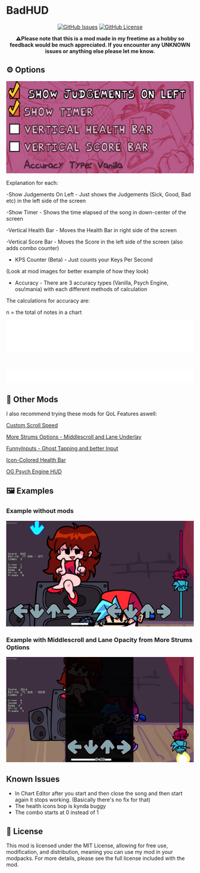 # BadHUD

<p align="center">
  <a href="https://github.com/Starexify/BadHUD/issues"><img alt="GitHub Issues" src="https://img.shields.io/github/issues/Starexify/BadHUD?style=for-the-badge&color=96000C"></a>
  <a href="https://github.com/Starexify/BadHUD/blob/main/LICENSE"><img alt="GitHub License" src="https://img.shields.io/github/license/Starexify/BadHUD?style=for-the-badge&color=96000C"></a>
</p>

<p align="center">
    <strong>
        ⚠️Please note that this is a mod made in my freetime as a hobby so feedback would be much appreciated. If you encounter any UNKNOWN issues or anything else please let me know.
    </strong>
</p>

## ⚙️ Options

![Options](https://github.com/Starexify/Starexify/blob/main/resources/BadHUD/BadHUD-Options.png?raw=true)

Explanation for each:

-Show Judgements On Left - Just shows the Judgements (Sick, Good, Bad etc) in the left side of the screen

-Show Timer - Shows the time elapsed of the song in down-center of the screen

-Vertical Health Bar - Moves the Health Bar in right side of the screen

-Vertical Score Bar - Moves the Score in the left side of the screen (also adds combo counter)

- KPS Counter (Beta) - Just counts your Keys Per Second

(Look at mod images for better example of how they look)

- Accuracy - There are 3 accuracy types (Vanilla, Psych Engine, osu!mania) with each different methods of calculation

The calculations for accuracy are:

n = the total of notes in a chart

![Vanilla Accuracy](https://github.com/Starexify/Starexify/blob/main/resources/BadHUD/Vanila.png?raw=true)
<br>
![Psych Engine Accuracy](https://github.com/Starexify/Starexify/blob/main/resources/BadHUD/Psych%20Engine.png?raw=true)

<br>

![osu!mania Accuracy](https://github.com/Starexify/Starexify/blob/main/resources/BadHUD/osu!mania.png?raw=true)

## 🧩 Other Mods

I also recommend trying these mods for QoL Features aswell:

[Custom Scroll Speed](https://gamebanana.com/mods/511039)

[More Strums Options - Middlescroll and Lane Underlay](https://gamebanana.com/mods/519686)

[FunnyInputs - Ghost Tapping and better Input](https://gamebanana.com/mods/519072)

[Icon-Colored Health Bar](https://gamebanana.com/mods/511342)

[OG Psych Engine HUD](https://gamebanana.com/mods/511527)

## 🖼️ Examples

### Example without mods

![Example without mods](https://github.com/Starexify/Starexify/blob/main/resources/BadHUD/Example%20Simple.png?raw=true)

### Example with Middlescroll and Lane Opacity from More Strums Options

![Example with Middlescroll](https://github.com/Starexify/Starexify/blob/main/resources/BadHUD/Example%20with%20Middlescroll.png?raw=true)

## Known Issues

- In Chart Editor after you start and then close the song and then start again it stops working. (Basically there's no fix for that)
- The health icons bop is kynda buggy
- The combo starts at 0 instead of 1

## 📜 License

This mod is licensed under the MIT License, allowing for free use, modification, and distribution, meaning you can use my mod in your modpacks. For more details, please see the full license included with the mod.
